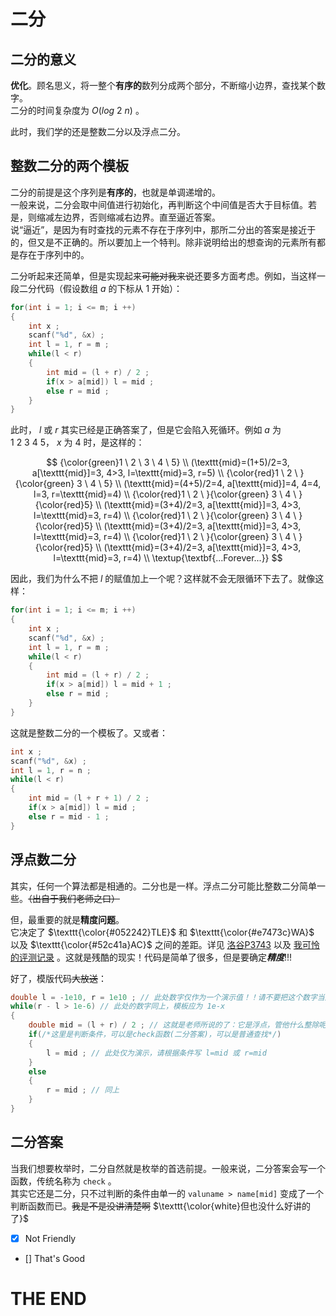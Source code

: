 # 二分

## 二分的意义
**优化**。顾名思义，将一整个**有序的**数列分成两个部分，不断缩小边界，查找某个数字。  
二分的时间复杂度为 $O(log\ 2\ n)$ 。

此时，我们学的还是整数二分以及浮点二分。


## 整数二分的两个模板
二分的前提是这个序列是**有序的**，也就是单调递增的。  
一般来说，二分会取中间值进行初始化，再判断这个中间值是否大于目标值。若是，则缩减左边界，否则缩减右边界。直至逼近答案。  
说“逼近”，是因为有时查找的元素不存在于序列中，那所二分出的答案是接近于的，但又是不正确的。所以要加上一个特判。除非说明给出的想查询的元素所有都是存在于序列中的。

二分听起来还简单，但是实现起来~~可能对我来说~~还要多方面考虑。例如，当这样一段二分代码（假设数组 $a$ 的下标从 $1$ 开始）：
```cpp
for(int i = 1; i <= m; i ++)
{
    int x ;
    scanf("%d", &x) ;
    int l = 1, r = m ;
    while(l < r)
    {
        int mid = (l + r) / 2 ;
        if(x > a[mid]) l = mid ;
        else r = mid ;
    }
}
```
此时， $l$ 或 $r$ 其实已经是正确答案了，但是它会陷入死循环。例如 $a$ 为 $1 \ 2 \ 3 \ 4 \ 5$， $x$ 为 $4$ 时，是这样的：

$$
{\color{green}1 \ 2 \ 3 \ 4 \ 5} \\
(\texttt{mid}=(1+5)/2=3, a[\texttt{mid}]=3, 4>3, l=\texttt{mid}=3, r=5) \\
{\color{red}1 \ 2 \ }{\color{green} 3 \ 4 \ 5} \\
(\texttt{mid}=(4+5)/2=4, a[\texttt{mid}]=4, 4=4, l=3, r=\texttt{mid}=4) \\
{\color{red}1 \ 2 \ }{\color{green} 3 \ 4 \ }{\color{red}5} \\
(\texttt{mid}=(3+4)/2=3, a[\texttt{mid}]=3, 4>3, l=\texttt{mid}=3, r=4) \\
{\color{red}1 \ 2 \ }{\color{green} 3 \ 4 \ }{\color{red}5} \\
(\texttt{mid}=(3+4)/2=3, a[\texttt{mid}]=3, 4>3, l=\texttt{mid}=3, r=4) \\
{\color{red}1 \ 2 \ }{\color{green} 3 \ 4 \ }{\color{red}5} \\
(\texttt{mid}=(3+4)/2=3, a[\texttt{mid}]=3, 4>3, l=\texttt{mid}=3, r=4) \\
\textup{\textbf{...Forever...}}
$$

因此，我们为什么不把 $l$ 的赋值加上一个呢？这样就不会无限循环下去了。就像这样：

```cpp
for(int i = 1; i <= m; i ++)
{
    int x ;
    scanf("%d", &x) ;
    int l = 1, r = m ;
    while(l < r)
    {
        int mid = (l + r) / 2 ;
        if(x > a[mid]) l = mid + 1 ;
        else r = mid ;
    }
}
```
这就是整数二分的一个模板了。又或者：
```cpp
int x ;
scanf("%d", &x) ;
int l = 1, r = n ;
while(l < r)
{
    int mid = (l + r + 1) / 2 ;
    if(x > a[mid]) l = mid ;
    else r = mid - 1 ;
}
```

## 浮点数二分
其实，任何一个算法都是相通的。二分也是一样。浮点二分可能比整数二分简单一些。~~（出自于我们老师之口）~~

但，最重要的就是**精度问题**。  
它决定了 $\texttt{\color{#052242}TLE}$ 和 $\texttt{\color{#e7473c}WA}$ 以及 $\texttt{\color{#52c41a}AC}$ 之间的差距。详见 [洛谷P3743](https://www.luogu.com.cn/problem/P3743) 以及 [我可怜的评测记录](https://www.luogu.com.cn/record/list?user=857826&pid=P3743&language=28&orderBy=0&status=&page=1) 。这就是残酷的现实！代码是简单了很多，但是要确定***精度***!!!

好了，模版代码~~大放送~~：
```cpp
double l = -1e10, r = 1e10 ; // 此处数字仅作为一个演示值！！请不要把这个数字当成固定的写法，此处的数字应为题目提供的数据。
while(r - l > 1e-6) // 此处的数字同上，模板应为 1e-x
{
    double mid = (l + r) / 2 ; // 这就是老师所说的了：它是浮点，管他什么整除呢，除就是了！！！什么 mid r l ++ -- 的，去它的！！ (doge)
    if(/*这里是判断条件，可以是check函数(二分答案)，可以是普通查找*/)
    {
        l = mid ; // 此处仅为演示，请根据条件写 l=mid 或 r=mid
    }
    else
    {
        r = mid ; // 同上
    }
}
```

## 二分答案
当我们想要枚举时，二分自然就是枚举的首选前提。一般来说，二分答案会写一个函数，传统名称为 `check` 。  
其实它还是二分，只不过判断的条件由单一的 `valuname > name[mid]` 变成了一个判断函数而已。~~我是不是没讲清楚啊~~ $\texttt{\color{white}但也没什么好讲的了}$  
- [x] Not Friendly
- [] That's Good

# THE END